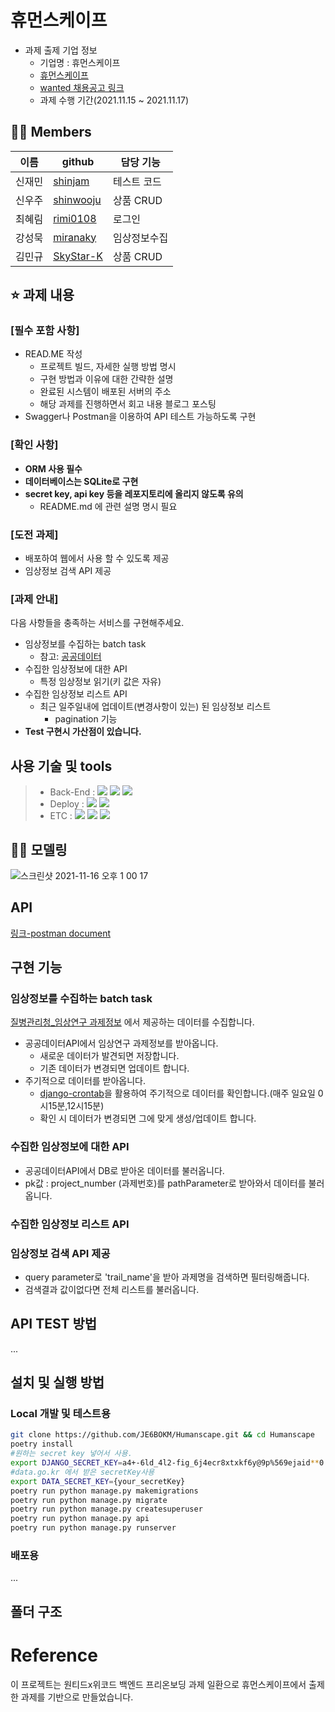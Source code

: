 # 휴먼스케이프

- 과제 출제 기업 정보
  - 기업명 : 휴먼스케이프
  - [휴먼스케이프](https://humanscape.io/kr/index.html)
  - [wanted 채용공고 링크](https://www.wanted.co.kr/wd/41413)
  - 과제 수행 기간(2021.11.15 ~ 2021.11.17)

## 💁‍♀️ Members

| 이름   | github                                    | 담당 기능    |
| ------ | ----------------------------------------- | ------------ |
| 신재민 | [shinjam](https://github.com/shinjam)     | 테스트 코드  |
| 신우주 | [shinwooju](https://github.com/shinwooju) | 상품 CRUD    |
| 최혜림 | [rimi0108](https://github.com/rimi0108)   | 로그인       |
| 강성묵 | [miranaky](https://github.com/miranaky)   | 임상정보수집 |
| 김민규 | [SkyStar-K](https://github.com/SkyStar-K) | 상품 CRUD    |

## ⭐ 과제 내용

### [필수 포함 사항]

- READ.ME 작성
  - 프로젝트 빌드, 자세한 실행 방법 명시
  - 구현 방법과 이유에 대한 간략한 설명
  - 완료된 시스템이 배포된 서버의 주소
  - 해당 과제를 진행하면서 회고 내용 블로그 포스팅
- Swagger나 Postman을 이용하여 API 테스트 가능하도록 구현

### [확인 사항]

- **ORM 사용 필수**
- **데이터베이스는 SQLite로 구현**
- **secret key, api key 등을 레포지토리에 올리지 않도록 유의**
  - README.md 에 관련 설명 명시 필요

### [도전 과제]

- 배포하여 웹에서 사용 할 수 있도록 제공
- 임상정보 검색 API 제공

### [과제 안내]

다음 사항들을 충족하는 서비스를 구현해주세요.

- 임상정보를 수집하는 batch task
  - 참고: [공공데이터](https://www.data.go.kr/data/3074271/fileData.do#/API%20%EB%AA%A9%EB%A1%9D/GETuddi%3Acfc19dda-6f75-4c57-86a8-bb9c8b103887)
- 수집한 임상정보에 대한 API
  - 특정 임상정보 읽기(키 값은 자유)
- 수집한 임상정보 리스트 API
  - 최근 일주일내에 업데이트(변경사항이 있는) 된 임상정보 리스트
    - pagination 기능
- **Test 구현시 가산점이 있습니다.**

## 사용 기술 및 tools

> - Back-End : <img src="https://img.shields.io/badge/Python 3.8-3776AB?style=for-the-badge&logo=Python&logoColor=white"/>&nbsp;<img src="https://img.shields.io/badge/Django 3.2-092E20?style=for-the-badge&logo=Django&logoColor=white"/>&nbsp;<img src="https://img.shields.io/badge/mysql 8.0-1b9e41?style=for-the-badge&logo=Mysql&logoColor=white"/>
> - Deploy : <img src="https://img.shields.io/badge/AWS_EC2-232F3E?style=for-the-badge&logo=Amazon&logoColor=white"/>&nbsp;<img src="https://img.shields.io/badge/Docker-0052CC?style=for-the-badge&logo=Docker&logoColor=white"/>
> - ETC : <img src="https://img.shields.io/badge/Git-F05032?style=for-the-badge&logo=Git&logoColor=white"/>&nbsp;<img src="https://img.shields.io/badge/Github-181717?style=for-the-badge&logo=Github&logoColor=white"/>&nbsp;<img src="https://img.shields.io/badge/Postman-FF6C37?style=for-the-badge&logo=Postman&logoColor=white"/>

## 🏄‍♀️ 모델링

![스크린샷 2021-11-16 오후 1 00 17](https://user-images.githubusercontent.com/5153352/141899305-f6638fbc-0319-477c-ba30-818363133291.png)

## API

[링크-postman document](https://documenter.getpostman.com/view/16042359/UVBzmpLX)

## 구현 기능

### 임상정보를 수집하는 batch task

[질병관리청\_임상연구 과제정보](https://www.data.go.kr/tcs/dss/selectFileDataDetailView.do?publicDataPk=3074271) 에서 제공하는 데이터를 수집합니다.

- 공공데이터API에서 임상연구 과제정보를 받아옵니다.
  - 새로운 데이터가 발견되면 저장합니다.
  - 기존 데이터가 변경되면 업데이트 합니다.
- 주기적으로 데이터를 받아옵니다.
  - [django-crontab](https://github.com/kraiz/django-crontab)을 활용하여 주기적으로 데이터를 확인합니다.(매주 일요일 0시15분,12시15분)
  - 확인 시 데이터가 변경되면 그에 맞게 생성/업데이트 합니다.

### 수집한 임상정보에 대한 API

- 공공데이터API에서 DB로 받아온 데이터를 불러옵니다.
- pk값 : project_number (과제번호)를 pathParameter로 받아와서 데이터를 불러옵니다.

### 수집한 임상정보 리스트 API

### 임상정보 검색 API 제공
- query parameter로 'trail_name'을 받아 과제명을 검색하면 필터링해줍니다.
- 검색결과 값이없다면 전체 리스트를 불러옵니다.

## API TEST 방법

...

## 설치 및 실행 방법

### Local 개발 및 테스트용

```bash
git clone https://github.com/JE6BOKM/Humanscape.git && cd Humanscape
poetry install
#원하는 secret key 넣어서 사용.
export DJANGO_SECRET_KEY=a4+-6ld_4l2-fig_6j4ecr8xtxkf6y@9p%569ejaid**0
#data.go.kr 에서 받은 secretKey사용
export DATA_SECRET_KEY={your_secretKey}
poetry run python manage.py makemigrations
poetry run python manage.py migrate
poetry run python manage.py createsuperuser
poetry run python manage.py api
poetry run python manage.py runserver
```

### 배포용

...

## 폴더 구조

# Reference

이 프로젝트는 원티드x위코드 백엔드 프리온보딩 과제 일환으로 휴먼스케이프에서 출제한 과제를 기반으로 만들었습니다.
